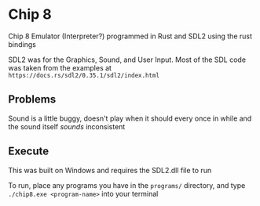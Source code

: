 # Chip 8

Chip 8 Emulator (Interpreter?) programmed in Rust and SDL2 using the rust bindings

SDL2 was for the Graphics, Sound, and User Input. Most of the SDL code was taken from the examples at `https://docs.rs/sdl2/0.35.1/sdl2/index.html`

## Problems

Sound is a little buggy, doesn't play when it should every once in while and the sound itself *sounds* inconsistent

## Execute

This was built on Windows and requires the SDL2.dll file to run

To run, place any programs you have in the `programs/` directory, and type `./chip8.exe <program-name>` into your terminal
